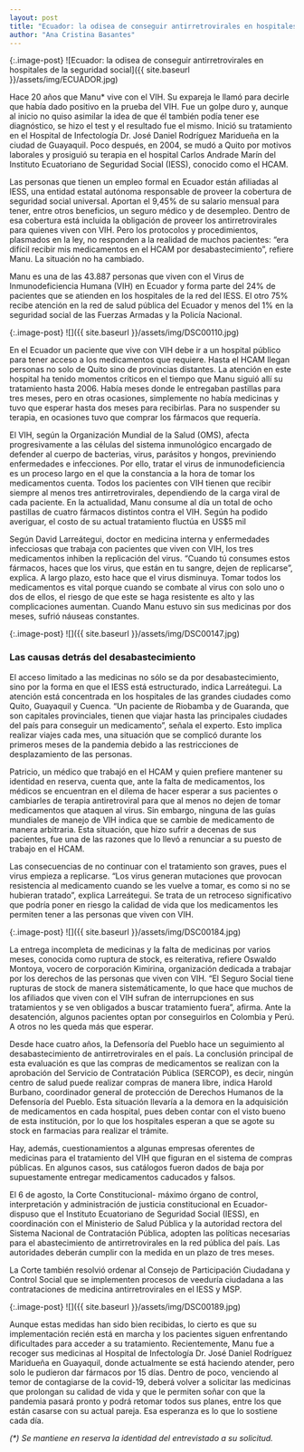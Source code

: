 ```yaml
---
layout: post
title: "Ecuador: la odisea de conseguir antirretrovirales en hospitales de la seguridad social"
author: "Ana Cristina Basantes"
---
```


{:.image-post}
![Ecuador: la odisea de conseguir antirretrovirales en hospitales de la seguridad social]({{ site.baseurl }}/assets/img/ECUADOR.jpg)

Hace 20 años que Manu* vive con el VIH. Su expareja le llamó para decirle que había dado positivo en la prueba del VIH. Fue un golpe duro y, aunque al inicio no quiso asimilar la idea de que él también podía tener ese diagnóstico, se hizo el test y el resultado fue el mismo. Inició su tratamiento en el Hospital de Infectología Dr. José Daniel Rodríguez Maridueña en la ciudad de Guayaquil. Poco después, en 2004, se mudó a Quito por motivos laborales y prosiguió su terapia en el hospital Carlos Andrade Marín del Instituto Ecuatoriano de Seguridad Social (IESS), conocido como el HCAM. 

Las personas que tienen un empleo formal en Ecuador están afiliadas al IESS, una entidad estatal autónoma responsable de proveer la cobertura de seguridad social universal. Aportan el 9,45% de su salario mensual para tener, entre otros beneficios, un seguro médico y de desempleo. Dentro de esa cobertura está incluida la obligación de proveer los antirretrovirales para quienes viven con VIH. Pero los protocolos y procedimientos, plasmados en la ley, no responden a la realidad de muchos pacientes: “era difícil recibir mis medicamentos en el HCAM por desabastecimiento”, refiere Manu. La situación no ha cambiado.

Manu es una de las 43.887 personas que viven con el Virus de Inmunodeficiencia Humana (VIH) en Ecuador y forma parte del 24% de pacientes que se atienden en los hospitales de la red del IESS. El otro 75% recibe atención en la red de salud pública del Ecuador y menos del 1% en la seguridad social de las Fuerzas Armadas y la Policía Nacional. 

{:.image-post}
![]({{ site.baseurl }}/assets/img/DSC00110.jpg)

En el Ecuador un paciente que vive con VIH debe ir a un hospital público para tener acceso a los medicamentos que requiere. Hasta el HCAM llegan personas no solo de Quito sino de provincias distantes. La atención en este hospital ha tenido momentos críticos en el tiempo que Manu siguió allí su tratamiento hasta 2006. Había meses donde le entregaban pastillas para tres meses, pero en otras ocasiones, simplemente no había medicinas y tuvo que esperar hasta dos meses para recibirlas. Para no suspender su terapia, en ocasiones tuvo que comprar los fármacos que requería. 

El VIH, según la Organización Mundial de la Salud (OMS), afecta progresivamente a las células del sistema inmunológico encargado de defender al cuerpo de bacterias, virus, parásitos y hongos, previniendo enfermedades e infecciones. Por ello, tratar el virus de inmunodeficiencia es un proceso largo en el que la constancia a la hora de tomar los medicamentos cuenta. Todos los pacientes con VIH tienen que recibir siempre al menos tres antirretrovirales, dependiendo de la carga viral de cada paciente. En la actualidad, Manu consume al día un total de ocho pastillas de cuatro fármacos distintos contra el VIH. Según ha podido averiguar,  el costo de su actual tratamiento fluctúa en US$5 mil

Según David Larreátegui, doctor en medicina interna y enfermedades infecciosas que trabaja con pacientes que viven con VIH, los tres medicamentos inhiben la replicación del virus. “Cuando tú consumes estos fármacos, haces que los virus, que están en tu sangre, dejen de replicarse”, explica. A largo plazo, esto hace que el virus disminuya. Tomar todos los medicamentos es vital porque cuando se combate al virus con solo uno o dos de ellos, el riesgo de que este se haga resistente es alto y las complicaciones aumentan. Cuando Manu estuvo sin sus medicinas por dos meses, sufrió náuseas constantes. 

{:.image-post}
![]({{ site.baseurl }}/assets/img/DSC00147.jpg)

### Las causas detrás del desabastecimiento
El acceso limitado a las medicinas no sólo se da por desabastecimiento, sino por la forma en que el IESS está estructurado, indica Larreátegui. La atención está concentrada en los hospitales de las grandes ciudades como Quito, Guayaquil y Cuenca. “Un paciente de Riobamba y de Guaranda, que son capitales provinciales, tienen que viajar hasta las principales ciudades del país para conseguir un medicamento”, señala el experto. Esto implica realizar viajes cada mes, una situación que se complicó durante los primeros meses de la pandemia debido a las restricciones de desplazamiento de las personas. 

Patricio, un médico que trabajó en el HCAM y quien prefiere mantener su identidad en reserva, cuenta que, ante la falta de medicamentos, los médicos se encuentran en el dilema de hacer esperar a sus pacientes o cambiarles de terapia antiretroviral para que al menos no dejen de tomar medicamentos que ataquen al virus. Sin embargo, ninguna de las guías mundiales de manejo de VIH indica que se cambie de medicamento de manera arbitraria. Esta situación, que hizo sufrir a decenas de sus pacientes, fue una de las razones que lo llevó a renunciar a su puesto de trabajo en el HCAM.

Las consecuencias de no continuar con el tratamiento son graves, pues el virus empieza a replicarse. “Los virus generan mutaciones que provocan resistencia al medicamento cuando se les vuelve a tomar, es como si no se hubieran tratado”, explica Larreátegui. Se trata de un retroceso significativo que podría poner en riesgo la calidad de vida que los medicamentos les permiten tener a las personas que viven con VIH.  

{:.image-post}
![]({{ site.baseurl }}/assets/img/DSC00184.jpg)

La entrega incompleta de medicinas y la falta de medicinas por varios meses, conocida como ruptura de stock, es reiterativa, refiere Oswaldo Montoya, vocero de corporación Kimirina, organización dedicada a trabajar por los derechos de las personas que viven con VIH.  “El Seguro Social tiene rupturas de stock de manera sistemáticamente, lo que hace que muchos de los afiliados que viven con el VIH sufran de interrupciones en sus tratamientos y se ven obligados a buscar tratamiento fuera”, afirma. Ante la desatención, algunos pacientes optan por conseguirlos en Colombia y Perú. A otros no les queda más que esperar.

Desde hace cuatro años, la Defensoría del Pueblo hace un seguimiento al desabastecimiento de antirretrovirales en el país. La conclusión principal de esta evaluación es que las compras de medicamentos se realizan con la aprobación del Servicio de Contratación Pública (SERCOP), es decir, ningún centro de salud puede realizar compras de manera libre, indica Harold Burbano, coordinador general de protección de Derechos Humanos de la Defensoría del Pueblo. Esta situación llevaría a la demora en la adquisición de medicamentos en cada hospital, pues deben contar con el visto bueno de esta institución, por lo que los hospitales esperan a que se agote su stock en farmacias para realizar el trámite. 

Hay, además, cuestionamientos a algunas empresas oferentes de medicinas para el tratamiento del VIH que figuran en el sistema de compras públicas. En algunos casos, sus catálogos fueron dados de baja por supuestamente entregar medicamentos caducados y falsos. 

El 6 de agosto, la Corte Constitucional- máximo órgano de control, interpretación y administración de justicia constitucional en Ecuador- dispuso que el Instituto Ecuatoriano de Seguridad Social (IESS), en coordinación con el Ministerio de Salud Pública y la autoridad rectora del Sistema Nacional de Contratación Pública, adopten las políticas necesarias para el abastecimiento de antirretrovirales en la red pública del país. Las autoridades deberán cumplir con la medida en un plazo de tres meses. 

La Corte también resolvió ordenar al Consejo de Participación Ciudadana y Control Social que se implementen procesos de veeduría ciudadana a las contrataciones de medicina antirretrovirales en el IESS y MSP. 

{:.image-post}
![]({{ site.baseurl }}/assets/img/DSC00189.jpg)

Aunque estas medidas han sido bien recibidas, lo cierto es que su implementación recién está en marcha y los pacientes siguen enfrentando dificultades para acceder a su tratamiento. Recientemente, Manu fue a recoger sus medicinas al Hospital de Infectología Dr. José Daniel Rodríguez Maridueña en Guayaquil, donde actualmente se está haciendo atender, pero solo le pudieron dar fármacos por 15 días. Dentro de poco, venciendo al temor de contagiarse de la covid-19, deberá volver a solicitar las medicinas que prolongan su calidad de vida y que le permiten soñar con que la pandemia pasará pronto y podrá retomar todos sus planes, entre los que están casarse con su actual pareja. Esa esperanza es lo que lo sostiene cada día.  

_(*) Se mantiene en reserva la identidad del entrevistado a su solicitud._


